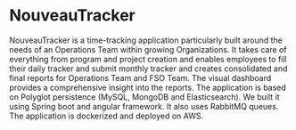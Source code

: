 # NouveauTracker
NouveauTracker is a time-tracking application particularly built around the needs of  an Operations Team within growing Organizations. It takes care of everything from  program and project creation and enables employees to fill their daily tracker and  submit monthly tracker and creates consolidated and final reports for Operations  Team and FSO Team. The visual dashboard provides a comprehensive insight into the  reports. The application is based on Polyglot persistence (MySQL, MongoDB and  Elasticsearch). We built it using Spring boot and angular framework. It also uses  RabbitMQ queues. The application is dockerized and deployed on AWS.
